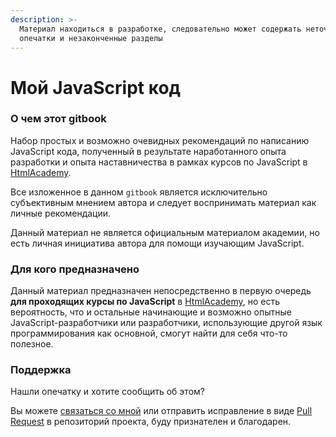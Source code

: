 ```yaml
---
description: >-
  Материал находиться в разработке, следовательно может содержать неточности и
  опечатки и незаконченные разделы
---
```


# Мой JavaScript код

### О чем этот gitbook

Набор простых и возможно очевидных рекомендаций по написанию JavaScript кода, полученный в результате наработанного опыта разработки и опыта наставничества в рамках курсов по JavaScript в [HtmlAcademy](https://htmlacademy.ru/?ref=573445). 

Все изложенное в данном `gitbook` является исключительно субъективным мнением автора и следует воспринимать материал как личные рекомендации.

Данный материал не является официальным материалом академии, но есть личная инициатива автора для помощи изучающим JavaScript.

### Для кого предназначено

Данный материал предназначен непосредственно в первую очередь **для проходящих курсы по JavaScript** в [HtmlAcademy](https://htmlacademy.ru/?ref=573445), но есть вероятность, что и остальные начинающие и возможно опытные JavaScript-разработчики или разработчики, использующие другой язык программирования как основной, смогут найти для себя что-то полезное.

### Поддержка

Нашли опечатку и хотите сообщить об этом?

Вы можете [связаться со мной](mailto:xufocoder@gmail.com) или отправить исправление в виде [Pull Request](https://github.com/ufocoder/my-javascript-code/compare) в репозиторий проекта, буду  признателен и благодарен.  





